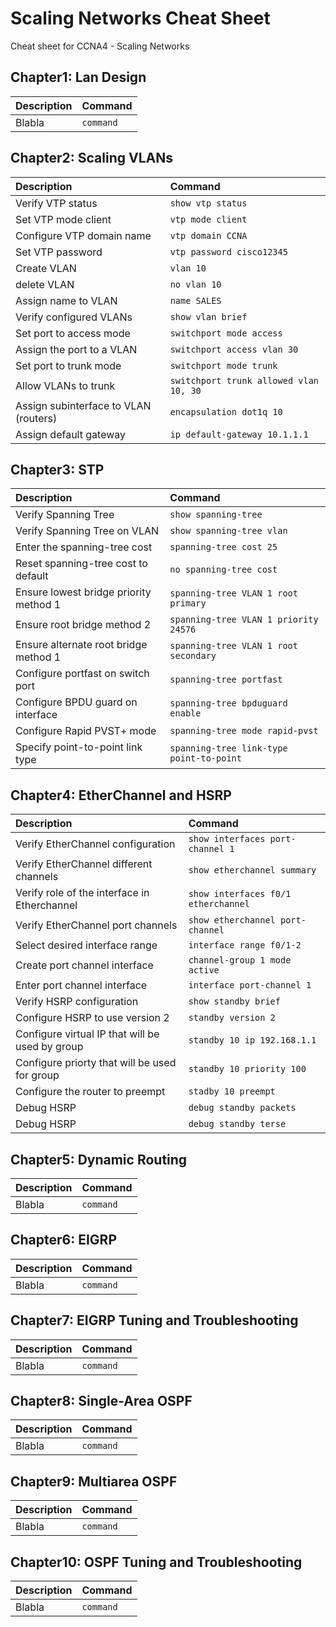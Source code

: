 # Scaling Networks Cheat Sheet
Cheat sheet for CCNA4 - Scaling Networks

## Chapter1: Lan Design

| Description       | Command       |
|:-----------------|:-------------|
| Blabla            | `command`     |

## Chapter2: Scaling VLANs

| Description       | Command       |
|:-----------------|:-------------|
| Verify VTP status | `show vtp status`     |
| Set VTP mode client | `vtp mode client` |
| Configure VTP domain name | `vtp domain CCNA` |
| Set VTP password | `vtp password cisco12345` |
| Create VLAN | `vlan 10` |
| delete VLAN | `no vlan 10` |
| Assign name to VLAN | `name SALES` |
| Verify configured VLANs | `show vlan brief` |
| Set port to access mode | `switchport mode access` |
| Assign the port to a VLAN | `switchport access vlan 30` |
| Set port to trunk mode | `switchport mode trunk` |
| Allow VLANs to trunk | `switchport trunk allowed vlan 10, 30` |
| Assign subinterface to VLAN (routers) | `encapsulation dot1q 10` |
| Assign default gateway | `ip default-gateway 10.1.1.1` |

## Chapter3: STP

| Description       | Command       |
|:-----------------|:-------------|
| Verify Spanning Tree | `show spanning-tree` |
| Verify Spanning Tree on VLAN | `show spanning-tree vlan`|
| Enter the spanning-tree cost | `spanning-tree cost 25` |
| Reset spanning-tree cost to default | `no spanning-tree cost` |
| Ensure lowest bridge priority method 1| `spanning-tree VLAN 1 root primary`|
| Ensure root bridge method 2| `spanning-tree VLAN 1 priority 24576`|
| Ensure alternate root bridge method 1| `spanning-tree VLAN 1 root secondary`|
| Configure portfast on switch port | `spanning-tree portfast`|
| Configure BPDU guard on interface | `spanning-tree bpduguard enable`|
| Configure Rapid PVST+ mode | `spanning-tree mode rapid-pvst`|
| Specify point-to-point link type | `spanning-tree link-type point-to-point` |



## Chapter4: EtherChannel and HSRP

| Description       | Command       |
|:-----------------|:-------------|
| Verify EtherChannel configuration | `show interfaces port-channel 1`|
| Verify EtherChannel different channels | `show etherchannel summary`|
| Verify role of the interface in Etherchannel | `show interfaces f0/1 etherchannel`|
| Verify EtherChannel port channels | `show etherchannel port-channel`|
| Select desired interface range | `interface range f0/1-2`|
| Create port channel interface | `channel-group 1 mode active`|
| Enter port channel interface | `interface port-channel 1`|
| Verify HSRP configuration | `show standby brief`|
| Configure HSRP to use version 2 | `standby version 2`|
| Configure virtual IP that will be used by group | `standby 10 ip 192.168.1.1` |
| Configure priorty that will be used for group | `standby 10 priority 100`|
| Configure the router to preempt | `stadby 10 preempt`|
| Debug HSRP | `debug standby packets`|
| Debug HSRP | `debug standby terse`|

## Chapter5: Dynamic Routing

| Description       | Command       |
|:-----------------|:-------------|
| Blabla            | `command`     |

## Chapter6: EIGRP

| Description       | Command       |
|:-----------------|:-------------|
| Blabla            | `command`     |

## Chapter7: EIGRP Tuning and Troubleshooting

| Description       | Command       |
|:-----------------|:-------------|
| Blabla            | `command`     |

## Chapter8: Single-Area OSPF

| Description       | Command       |
|:-----------------|:-------------|
| Blabla            | `command`     |

## Chapter9: Multiarea OSPF

| Description       | Command       |
|:-----------------|:-------------|
| Blabla            | `command`     |

## Chapter10: OSPF Tuning and Troubleshooting

| Description       | Command       |
|:-----------------|:-------------|
| Blabla            | `command`     |
